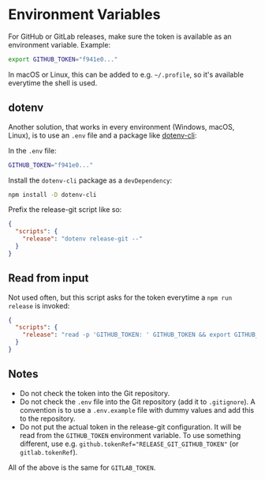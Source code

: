 # Environment Variables

For GitHub or GitLab releases, make sure the token is available as an environment variable. Example:

```bash
export GITHUB_TOKEN="f941e0..."
```

In macOS or Linux, this can be added to e.g. `~/.profile`, so it's available everytime the shell is used.

## dotenv

Another solution, that works in every environment (Windows, macOS, Linux), is to use an `.env` file and a package like
[dotenv-cli][1]:

In the `.env` file:

```bash
GITHUB_TOKEN="f941e0..."
```

Install the `dotenv-cli` package as a `devDependency`:

```bash
npm install -D dotenv-cli
```

Prefix the release-git script like so:

```json
{
  "scripts": {
    "release": "dotenv release-git --"
  }
}
```

## Read from input

Not used often, but this script asks for the token everytime a `npm run release` is invoked:

```json
{
  "scripts": {
    "release": "read -p 'GITHUB_TOKEN: ' GITHUB_TOKEN && export GITHUB_TOKEN=$GITHUB_TOKEN && release-git"
  }
}
```

## Notes

- Do not check the token into the Git repository.
- Do not check the `.env` file into the Git repository (add it to `.gitignore`). A convention is to use a `.env.example`
  file with dummy values and add this to the repository.
- Do not put the actual token in the release-git configuration. It will be read from the `GITHUB_TOKEN` environment
  variable. To use something different, use e.g. `github.tokenRef="RELEASE_GIT_GITHUB_TOKEN"` (or `gitlab.tokenRef`).

All of the above is the same for `GITLAB_TOKEN`.

[1]: https://github.com/entropitor/dotenv-cli#readme
